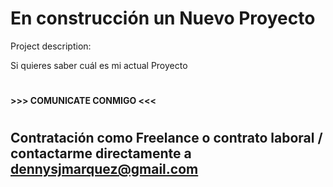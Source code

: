 # En construcción un Nuevo Proyecto #

Project description:
      
Si quieres saber cuál es mi actual Proyecto 
# 
 
 **>>> COMUNICATE CONMIGO <<<**
# 
# 
# 
# 
# 
# 
# 
## Contratación como Freelance o contrato laboral / contactarme directamente a dennysjmarquez@gmail.com
